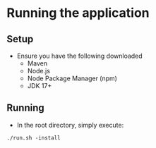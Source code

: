 # Running the application
## Setup
- Ensure you have the following downloaded
    - Maven
    - Node.js
    - Node Package Manager (npm)
    - JDK 17+

## Running
- In the root directory, simply execute:

```
./run.sh -install
```

